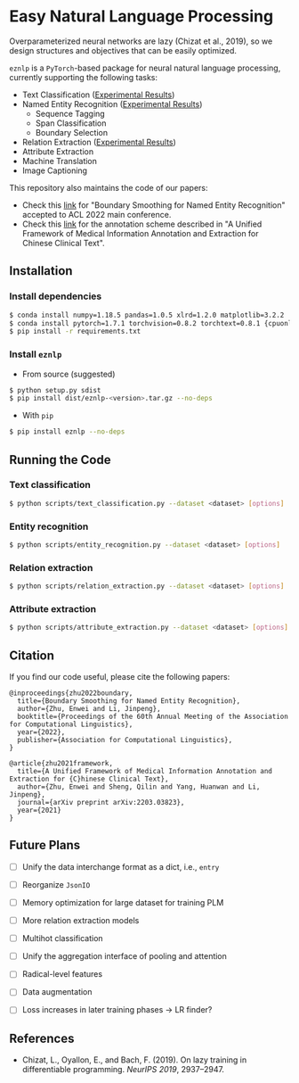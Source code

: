 # Easy Natural Language Processing

Overparameterized neural networks are lazy (Chizat et al., 2019), so we design structures and objectives that can be easily optimized. 

`eznlp` is a `PyTorch`-based package for neural natural language processing, currently supporting the following tasks:

* Text Classification ([Experimental Results](docs/text-classification.pdf))
* Named Entity Recognition ([Experimental Results](docs/entity-recognition.pdf))
    * Sequence Tagging
    * Span Classification
    * Boundary Selection
* Relation Extraction ([Experimental Results](docs/relation-extraction.pdf))
* Attribute Extraction
* Machine Translation
* Image Captioning

This repository also maintains the code of our papers: 
* Check this [link](docs/boundary-smoothing.md) for "Boundary Smoothing for Named Entity Recognition" accepted to ACL 2022 main conference. 
* Check this [link](publications/framework/scheme.pdf) for the annotation scheme described in "A Unified Framework of Medical Information Annotation and Extraction for Chinese Clinical Text". 


## Installation
### Install dependencies
```bash
$ conda install numpy=1.18.5 pandas=1.0.5 xlrd=1.2.0 matplotlib=3.2.2 
$ conda install pytorch=1.7.1 torchvision=0.8.2 torchtext=0.8.1 {cpuonly|cudatoolkit=10.2} -c pytorch 
$ pip install -r requirements.txt 
```

### Install `eznlp`
* From source (suggested)
```bash
$ python setup.py sdist
$ pip install dist/eznlp-<version>.tar.gz --no-deps
```

* With `pip`
```bash
$ pip install eznlp --no-deps
```


## Running the Code
### Text classification
```bash
$ python scripts/text_classification.py --dataset <dataset> [options]
```

### Entity recognition
```bash
$ python scripts/entity_recognition.py --dataset <dataset> [options]
```

### Relation extraction
```bash
$ python scripts/relation_extraction.py --dataset <dataset> [options]
```

### Attribute extraction
```bash
$ python scripts/attribute_extraction.py --dataset <dataset> [options]
```


## Citation
If you find our code useful, please cite the following papers: 

```
@inproceedings{zhu2022boundary,
  title={Boundary Smoothing for Named Entity Recognition},
  author={Zhu, Enwei and Li, Jinpeng},
  booktitle={Proceedings of the 60th Annual Meeting of the Association for Computational Linguistics},
  year={2022},
  publisher={Association for Computational Linguistics},
}
```

```
@article{zhu2021framework,
  title={A Unified Framework of Medical Information Annotation and Extraction for {C}hinese Clinical Text},
  author={Zhu, Enwei and Sheng, Qilin and Yang, Huanwan and Li, Jinpeng},
  journal={arXiv preprint arXiv:2203.03823},
  year={2021}
}
```


## Future Plans
- [ ] Unify the data interchange format as a dict, i.e., `entry`
- [ ] Reorganize `JsonIO`
- [ ] Memory optimization for large dataset for training PLM
- [ ] More relation extraction models
- [ ] Multihot classification
- [ ] Unify the aggregation interface of pooling and attention
- [ ] Radical-level features
- [ ] Data augmentation
- [ ] Loss increases in later training phases -> LR finder?


## References
* Chizat, L., Oyallon, E., and Bach, F. (2019). On lazy training in differentiable programming. *NeurIPS 2019*, 2937–2947. 
